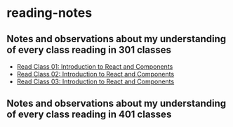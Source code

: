 # reading-notes
## Notes and observations about my understanding of every class reading in 301 classes
- [Read Class 01: Introduction to React and Components](./Class01.md)
- [Read Class 02: Introduction to React and Components](./Class02.md)
- [Read Class 03: Introduction to React and Components](./Class03.md)
## Notes and observations about my understanding of every class reading in 401 classes


